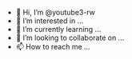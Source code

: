 - 👋 Hi, I’m @youtube3-rw
- 👀 I’m interested in ...
- 🌱 I’m currently learning ...
- 💞️ I’m looking to collaborate on ...
- 📫 How to reach me ...

<!---
youtube3-rw/youtube3-rw is a ✨ special ✨ repository because its `README.md` (this file) appears on your GitHub profile.
You can click the Preview link to take a look at your changes.
--->
